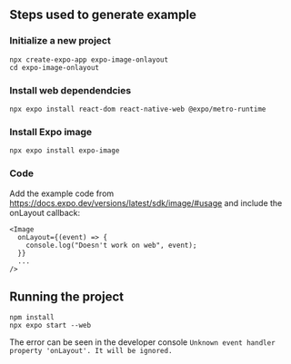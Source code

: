 ## Steps used to generate example
### Initialize a new project
```shell
npx create-expo-app expo-image-onlayout
cd expo-image-onlayout
```
### Install web dependendcies
```shell
npx expo install react-dom react-native-web @expo/metro-runtime
```
### Install Expo image
```shell
npx expo install expo-image
```
### Code
Add the example code from https://docs.expo.dev/versions/latest/sdk/image/#usage and include the onLayout callback: 
```
<Image
  onLayout={(event) => {
    console.log("Doesn't work on web", event);
  }}
  ...
/>
```

## Running the project
```shell
npm install
npx expo start --web
```

The error can be seen in the developer console `Unknown event handler property 'onLayout'. It will be ignored.`
